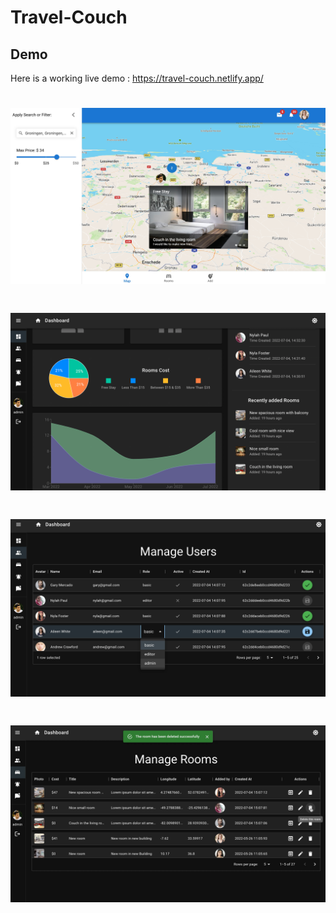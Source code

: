 # Travel-Couch

## Demo

Here is a working live demo : https://travel-couch.netlify.app/

# ![Travel Couch App](https://github.com/mohammedagl6/Travel-Couch/blob/master/shot.jpg)

# ![Travel Couch App Dashboard](https://github.com/mohammedagl6/Travel-Couch/blob/master/dashboard.png)

# ![Travel Couch App Dashboard Manage Users](https://github.com/mohammedagl6/Travel-Couch/blob/master/dashboard-users.jpg)

# ![Travel Couch App Dashboard Manage Rooms](https://github.com/mohammedagl6/Travel-Couch/blob/master/dashboard-rooms.jpg)

